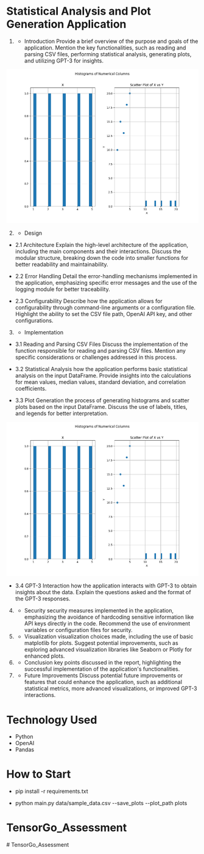 # Statistical Analysis and Plot Generation Application

1. - Introduction
Provide a brief overview of the purpose and goals of the application. Mention the key functionalities, such as reading and parsing CSV files, performing statistical analysis, generating plots, and utilizing GPT-3 for insights.

![alt text](image.png)

2. - Design
- 2.1 Architecture
Explain the high-level architecture of the application, including the main components and their interactions. Discuss the modular structure, breaking down the code into smaller functions for better readability and maintainability.

- 2.2 Error Handling
Detail the error-handling mechanisms implemented in the application, emphasizing specific error messages and the use of the logging module for better traceability.

- 2.3 Configurability
Describe how the application allows for configurability through command-line arguments or a configuration file. Highlight the ability to set the CSV file path, OpenAI API key, and other configurations.

3. - Implementation
- 3.1 Reading and Parsing CSV Files
Discuss the implementation of the function responsible for reading and parsing CSV files. Mention any specific considerations or challenges addressed in this process.

- 3.2 Statistical Analysis
how the application performs basic statistical analysis on the input DataFrame. Provide insights into the calculations for mean values, median values, standard deviation, and correlation coefficients.

- 3.3 Plot Generation
the process of generating histograms and scatter plots based on the input DataFrame. Discuss the use of labels, titles, and legends for better interpretation.

![alt text](image-1.png)

- 3.4 GPT-3 Interaction
 how the application interacts with GPT-3 to obtain insights about the data. Explain the questions asked and the format of the GPT-3 responses.

4. - Security
security measures implemented in the application, emphasizing the avoidance of hardcoding sensitive information like API keys directly in the code. Recommend the use of environment variables or configuration files for security.

5. - Visualization
visualization choices made, including the use of basic matplotlib for plots. Suggest potential improvements, such as exploring advanced visualization libraries like Seaborn or Plotly for enhanced plots.

6. - Conclusion
 key points discussed in the report, highlighting the successful implementation of the application's functionalities.

7. - Future Improvements
Discuss potential future improvements or features that could enhance the application, such as additional statistical metrics, more advanced visualizations, or improved GPT-3 interactions.

# Technology Used
- Python
- OpenAI
- Pandas

# How to Start

- pip install -r requirements.txt

- python main.py data/sample_data.csv --save_plots --plot_path plots
# TensorGo_Assessment
#   T e n s o r G o _ A s s e s s m e n t 
 
 